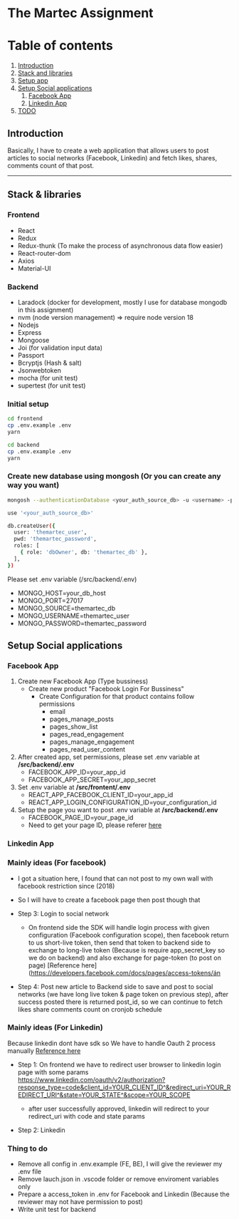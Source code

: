 # The Martec Assignment
# Table of contents
1. [Introduction](#0000)
1. [Stack and libraries](#0001)
1. [Setup app](#0002)
1. [Setup Social applications](#0003)
    1. [Facebook App](#0004)
    1. [Linkedin App](#0005)
1. [TODO](#0006)

## Introduction <a name="0000"></a>

<p>
  Basically, I have to create a web application that allows users to post articles to social networks (Facebook, Linkedin) and fetch likes, shares, comments count of that post.
</p>

---

## Stack & libraries <a name="0001"></a>

### Frontend
- React
- Redux
- Redux-thunk (To make the process of asynchronous data flow easier)
- React-router-dom
- Axios
- Material-UI
### Backend
- Laradock (docker for development, mostly I use for database mongodb in this assignment)
- nvm (node version management) => require node version 18
- Nodejs
- Express
- Mongoose
- Joi (for validation input data)
- Passport
- Bcryptjs (Hash & salt)
- Jsonwebtoken
- mocha (for unit test)
- supertest (for unit test)


### Initial setup <a name="0002"></a>
```bash
cd frontend 
cp .env.example .env
yarn

cd backend
cp .env.example .env
yarn
```

### Create new database using mongosh (Or you can create any way you want)
```bash
mongosh --authenticationDatabase <your_auth_source_db> -u <username> -p <password>

use '<your_auth_source_db>'

db.createUser({
  user: 'themartec_user',
  pwd: 'themartec_password',
  roles: [
    { role: 'dbOwner', db: 'themartec_db' },
  ],
})
```
Please set .env variable (/src/backend/.env)
<ul>
  <li>MONGO_HOST=your_db_host</li>
  <li>MONGO_PORT=27017</li>
  <li>MONGO_SOURCE=themartec_db</li>
  <li>MONGO_USERNAME=themartec_user</li>
  <li>MONGO_PASSWORD=themartec_password</li>
</ul>

## Setup Social applications <a name="0003"></a>

### Facebook App <a name="0004"></a>
  <ol>
    <li>
      Create new Facebook App (Type bussiness)
      <ul>
        <li>
          Create new product "Facebook Login For Bussiness"
          <ul>
          <li>
              Create Configuration for that product contains follow permissions
              <ul>
                  <li>email</li>
                  <li>pages_manage_posts</li>
                  <li>pages_show_list</li>
                  <li>pages_read_engagement</li>
                  <li>pages_manage_engagement</li>
                  <li>pages_read_user_content</li>
              </ul>
          </li>
          </ul>
        </li>
      </ul>
    </li>
    <li>
      After created app, set permissions, please set .env variable at <b>/src/backend/.env</b>
      <ul>
        <li>FACEBOOK_APP_ID=your_app_id</li>
        <li>FACEBOOK_APP_SECRET=your_app_secret</li>
      </ul>
    </li>
    <li>
      Set .env variable at <b>/src/frontent/.env</b>
      <ul>
        <li>
          REACT_APP_FACEBOOK_CLIENT_ID=your_app_id
        </li>
        <li>REACT_APP_LOGIN_CONFIGURATION_ID=your_configuration_id</li>
      </ul>
    </li>
    <li>
      Setup the page you want to post .env variable at <b>/src/backend/.env</b>
      <ul>
        <li>FACEBOOK_PAGE_ID=your_page_id</li>
        <li>
        Need to get your page ID, please referer <a href="https://www.facebook.com/help/android-app/1503421039731588">here</a>
        </li>
      </ul>
    </li>
  </ol>



### Linkedin App <a name="0005"></a>

### Mainly ideas (For facebook)
- I got a situation here, I found that can not post to my own wall with facebook restriction since (2018)
- So I will have to create a facebook page then post though that

- Step 3: Login to social network
  - On frontend side the SDK will handle login process with given configuration (Facebook configuration scope), then facebook return to us short-live token, then send that token to backend side to exchange to long-live token (Because is require app_secret_key so we do on backend) and also exchange for page-token (to post on page) [Reference here](https://developers.facebook.com/docs/pages/access-tokens/án 
  
- Step 4: Post new article to Backend side to save and post to social networks (we have long live token & page token on previous step), after success posted there is returned post_id, so we can continue to fetch likes share comments count on cronjob schedule

### Mainly ideas (For Linkedin)
Because linkedin dont have sdk so We have to handle Oauth 2 process manually [Reference here](https://learn.microsoft.com/en-us/linkedin/shared/authentication/authorization-code-flow?context=linkedin%2Fconsumer%2Fcontext&tabs=HTTPS1)

- Step 1: On frontend we have to redirect user browser to linkedin login page with some params
https://www.linkedin.com/oauth/v2/authorization?response_type=code&client_id=YOUR_CLIENT_ID^&redirect_uri=YOUR_REDIRECT_URI^&state=YOUR_STATE^&scope=YOUR_SCOPE
  - after user successfully approved, linkedin will redirect to your redirect_uri with code and state params

- Step 2: Linkedin 


### Thing to do
- Remove all config in .env.example (FE, BE), I will give the reviewer my .env file
- Remove lauch.json in .vscode folder or remove enviroment variables only
- Prepare a  access_token in .env for Facebook and Linkedin (Because the reviewer may not have permission to post)
- Write unit test for backend






